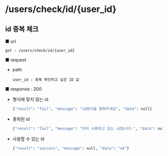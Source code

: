 # /users/check/id/{user_id}

## id 중복 체크

■ url

 `get : /users/check/id/{user_id}`

■ request

- path

  `user_id : 중복 확인하고 싶은 ID 값 `

■ response : 200

- 형식에 맞지 않는 id

  ```python
  {"result": "fail", "message": "id양식을 맞춰주세요", "data": null}
  ```

- 중복된 id

  ```python
  {"result": "fail", "message": "이미 사용하고 있는 id입니다.", "data": null}
  ```

- 사용할 수 있는 id

  ```python
  {"result": "success", "message": null, "data": "ok"}
  ```